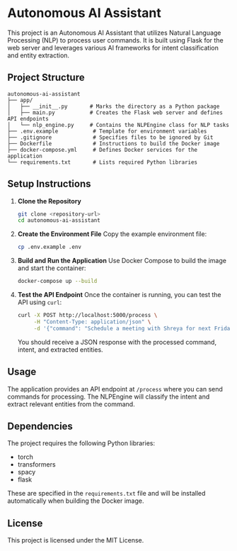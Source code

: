 # Autonomous AI Assistant

This project is an Autonomous AI Assistant that utilizes Natural Language Processing (NLP) to process user commands. It is built using Flask for the web server and leverages various AI frameworks for intent classification and entity extraction.

## Project Structure

```
autonomous-ai-assistant
├── app/
│   ├── __init__.py       # Marks the directory as a Python package
│   ├── main.py           # Creates the Flask web server and defines API endpoints
│   └── nlp_engine.py     # Contains the NLPEngine class for NLP tasks
├── .env.example           # Template for environment variables
├── .gitignore             # Specifies files to be ignored by Git
├── Dockerfile             # Instructions to build the Docker image
├── docker-compose.yml     # Defines Docker services for the application
└── requirements.txt       # Lists required Python libraries
```

## Setup Instructions

1. **Clone the Repository**
   ```bash
   git clone <repository-url>
   cd autonomous-ai-assistant
   ```

2. **Create the Environment File**
   Copy the example environment file:
   ```bash
   cp .env.example .env
   ```

3. **Build and Run the Application**
   Use Docker Compose to build the image and start the container:
   ```bash
   docker-compose up --build
   ```

4. **Test the API Endpoint**
   Once the container is running, you can test the API using `curl`:
   ```bash
   curl -X POST http://localhost:5000/process \
        -H "Content-Type: application/json" \
        -d '{"command": "Schedule a meeting with Shreya for next Friday at 10am"}'
   ```

   You should receive a JSON response with the processed command, intent, and extracted entities.

## Usage

The application provides an API endpoint at `/process` where you can send commands for processing. The NLPEngine will classify the intent and extract relevant entities from the command.

## Dependencies

The project requires the following Python libraries:
- torch
- transformers
- spacy
- flask

These are specified in the `requirements.txt` file and will be installed automatically when building the Docker image.

## License

This project is licensed under the MIT License.